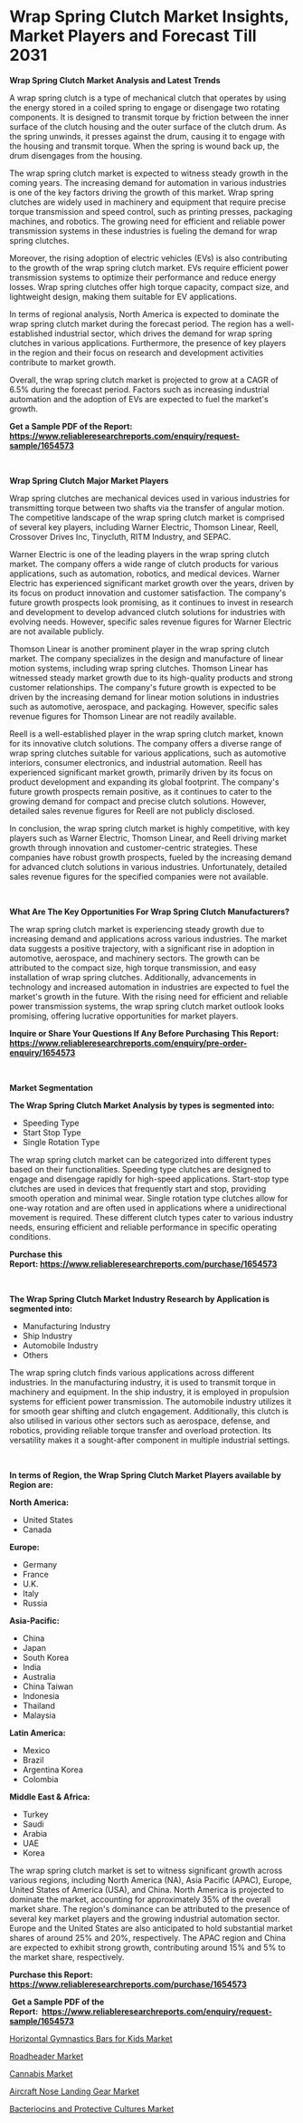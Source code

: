 <p><h1>Wrap Spring Clutch Market Insights, Market Players and Forecast Till 2031</h1></p><p><strong>Wrap Spring Clutch Market Analysis and Latest Trends</strong></p>
<p><p>A wrap spring clutch is a type of mechanical clutch that operates by using the energy stored in a coiled spring to engage or disengage two rotating components. It is designed to transmit torque by friction between the inner surface of the clutch housing and the outer surface of the clutch drum. As the spring unwinds, it presses against the drum, causing it to engage with the housing and transmit torque. When the spring is wound back up, the drum disengages from the housing.</p><p>The wrap spring clutch market is expected to witness steady growth in the coming years. The increasing demand for automation in various industries is one of the key factors driving the growth of this market. Wrap spring clutches are widely used in machinery and equipment that require precise torque transmission and speed control, such as printing presses, packaging machines, and robotics. The growing need for efficient and reliable power transmission systems in these industries is fueling the demand for wrap spring clutches.</p><p>Moreover, the rising adoption of electric vehicles (EVs) is also contributing to the growth of the wrap spring clutch market. EVs require efficient power transmission systems to optimize their performance and reduce energy losses. Wrap spring clutches offer high torque capacity, compact size, and lightweight design, making them suitable for EV applications.</p><p>In terms of regional analysis, North America is expected to dominate the wrap spring clutch market during the forecast period. The region has a well-established industrial sector, which drives the demand for wrap spring clutches in various applications. Furthermore, the presence of key players in the region and their focus on research and development activities contribute to market growth.</p><p>Overall, the wrap spring clutch market is projected to grow at a CAGR of 6.5% during the forecast period. Factors such as increasing industrial automation and the adoption of EVs are expected to fuel the market's growth.</p></p>
<p><strong>Get a Sample PDF of the Report:&nbsp; <a href="https://www.reliableresearchreports.com/enquiry/request-sample/1654573">https://www.reliableresearchreports.com/enquiry/request-sample/1654573</a></strong></p>
<p>&nbsp;</p>
<p><strong>Wrap Spring Clutch Major Market Players</strong></p>
<p><p>Wrap spring clutches are mechanical devices used in various industries for transmitting torque between two shafts via the transfer of angular motion. The competitive landscape of the wrap spring clutch market is comprised of several key players, including Warner Electric, Thomson Linear, Reell, Crossover Drives Inc, Tinycluth, RITM Industry, and SEPAC.</p><p>Warner Electric is one of the leading players in the wrap spring clutch market. The company offers a wide range of clutch products for various applications, such as automation, robotics, and medical devices. Warner Electric has experienced significant market growth over the years, driven by its focus on product innovation and customer satisfaction. The company's future growth prospects look promising, as it continues to invest in research and development to develop advanced clutch solutions for industries with evolving needs. However, specific sales revenue figures for Warner Electric are not available publicly.</p><p>Thomson Linear is another prominent player in the wrap spring clutch market. The company specializes in the design and manufacture of linear motion systems, including wrap spring clutches. Thomson Linear has witnessed steady market growth due to its high-quality products and strong customer relationships. The company's future growth is expected to be driven by the increasing demand for linear motion solutions in industries such as automotive, aerospace, and packaging. However, specific sales revenue figures for Thomson Linear are not readily available.</p><p>Reell is a well-established player in the wrap spring clutch market, known for its innovative clutch solutions. The company offers a diverse range of wrap spring clutches suitable for various applications, such as automotive interiors, consumer electronics, and industrial automation. Reell has experienced significant market growth, primarily driven by its focus on product development and expanding its global footprint. The company's future growth prospects remain positive, as it continues to cater to the growing demand for compact and precise clutch solutions. However, detailed sales revenue figures for Reell are not publicly disclosed.</p><p>In conclusion, the wrap spring clutch market is highly competitive, with key players such as Warner Electric, Thomson Linear, and Reell driving market growth through innovation and customer-centric strategies. These companies have robust growth prospects, fueled by the increasing demand for advanced clutch solutions in various industries. Unfortunately, detailed sales revenue figures for the specified companies were not available.</p></p>
<p>&nbsp;</p>
<p><strong>What Are The Key Opportunities For Wrap Spring Clutch Manufacturers?</strong></p>
<p><p>The wrap spring clutch market is experiencing steady growth due to increasing demand and applications across various industries. The market data suggests a positive trajectory, with a significant rise in adoption in automotive, aerospace, and machinery sectors. The growth can be attributed to the compact size, high torque transmission, and easy installation of wrap spring clutches. Additionally, advancements in technology and increased automation in industries are expected to fuel the market's growth in the future. With the rising need for efficient and reliable power transmission systems, the wrap spring clutch market outlook looks promising, offering lucrative opportunities for market players.</p></p>
<p><strong>Inquire or Share Your Questions If Any Before Purchasing This Report: <a href="https://www.reliableresearchreports.com/enquiry/pre-order-enquiry/1654573">https://www.reliableresearchreports.com/enquiry/pre-order-enquiry/1654573</a></strong></p>
<p>&nbsp;</p>
<p><strong>Market Segmentation</strong></p>
<p><strong>The Wrap Spring Clutch Market Analysis by types is segmented into:</strong></p>
<p><ul><li>Speeding Type</li><li>Start Stop Type</li><li>Single Rotation Type</li></ul></p>
<p><p>The wrap spring clutch market can be categorized into different types based on their functionalities. Speeding type clutches are designed to engage and disengage rapidly for high-speed applications. Start-stop type clutches are used in devices that frequently start and stop, providing smooth operation and minimal wear. Single rotation type clutches allow for one-way rotation and are often used in applications where a unidirectional movement is required. These different clutch types cater to various industry needs, ensuring efficient and reliable performance in specific operating conditions.</p></p>
<p><strong>Purchase this Report:&nbsp;<a href="https://www.reliableresearchreports.com/purchase/1654573">https://www.reliableresearchreports.com/purchase/1654573</a></strong></p>
<p>&nbsp;</p>
<p><strong>The Wrap Spring Clutch Market Industry Research by Application is segmented into:</strong></p>
<p><ul><li>Manufacturing Industry</li><li>Ship Industry</li><li>Automobile Industry</li><li>Others</li></ul></p>
<p><p>The wrap spring clutch finds various applications across different industries. In the manufacturing industry, it is used to transmit torque in machinery and equipment. In the ship industry, it is employed in propulsion systems for efficient power transmission. The automobile industry utilizes it for smooth gear shifting and clutch engagement. Additionally, this clutch is also utilised in various other sectors such as aerospace, defense, and robotics, providing reliable torque transfer and overload protection. Its versatility makes it a sought-after component in multiple industrial settings.</p></p>
<p>&nbsp;</p>
<p><strong>In terms of Region, the Wrap Spring Clutch Market Players available by Region are:</strong></p>
<p>
    <p> <strong> North America: </strong>
        <ul>
            <li>United States</li>
            <li>Canada</li>
        </ul>
        </p> 
    <p> <strong> Europe: </strong>
        <ul>
            <li>Germany</li>
            <li>France</li>
            <li>U.K.</li>
            <li>Italy</li>
            <li>Russia</li>
        </ul>
        </p> 
    <p> <strong> Asia-Pacific: </strong>
        <ul>
            <li>China</li>
            <li>Japan</li>
            <li>South Korea</li>
            <li>India</li>
            <li>Australia</li>
            <li>China Taiwan</li>
            <li>Indonesia</li>
            <li>Thailand</li>
            <li>Malaysia</li>
        </ul>
        </p> 
    <p> <strong> Latin America: </strong>
        <ul>
            <li>Mexico</li>
            <li>Brazil</li>
            <li>Argentina Korea</li>
            <li>Colombia</li>
        </ul>
        </p> 
    <p> <strong> Middle East & Africa: </strong>
        <ul>
            <li>Turkey</li>
            <li>Saudi</li>
            <li>Arabia</li>
            <li>UAE</li>
            <li>Korea</li>
        </ul>
    </p>
    </p>
<p><p>The wrap spring clutch market is set to witness significant growth across various regions, including North America (NA), Asia Pacific (APAC), Europe, United States of America (USA), and China. North America is projected to dominate the market, accounting for approximately 35% of the overall market share. The region's dominance can be attributed to the presence of several key market players and the growing industrial automation sector. Europe and the United States are also anticipated to hold substantial market shares of around 25% and 20%, respectively. The APAC region and China are expected to exhibit strong growth, contributing around 15% and 5% to the market share, respectively.</p></p>
<p><strong>Purchase this Report: <a href="https://www.reliableresearchreports.com/purchase/1654573">https://www.reliableresearchreports.com/purchase/1654573</a></strong></p>
<p>&nbsp;<strong>Get a Sample PDF of the Report:&nbsp;&nbsp;<a href="https://www.reliableresearchreports.com/enquiry/request-sample/1654573">https://www.reliableresearchreports.com/enquiry/request-sample/1654573</a></strong></p>
<p><strong></strong></p>
<p><p><a href="https://medium.com/@karleeprice2004/horizontal-gymnastics-bars-for-kids-market-outlook-industry-overview-and-forecast-2023-to-2030-180ae4dd6186">Horizontal Gymnastics Bars for Kids Market</a></p><p><a href="https://github.com/kholmovskayalyudmila/Market-Research-Report-List-2/blob/main/roadheader-market.md">Roadheader Market</a></p><p><a href="https://medium.com/@karleeprice2004/cannabis-market-trends-and-market-analysis-forecasted-for-period-2023-2030-6b97568f7f3f">Cannabis Market</a></p><p><a href="https://github.com/zebdakicsin/Market-Research-Report-List-2/blob/main/aircraft-nose-landing-gear-market.md">Aircraft Nose Landing Gear Market</a></p><p><a href="https://medium.com/@karleeprice2004/bacteriocins-and-protective-cultures-market-comprehensive-assessment-by-type-application-and-c1531f0b8645">Bacteriocins and Protective Cultures Market</a></p></p>